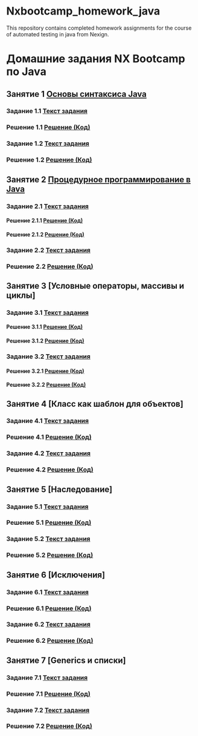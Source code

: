 # Nxbootcamp_homework_java
This repository contains completed homework assignments for the course of automated testing in java from Nexign.

# Домашние задания NX Bootcamp по Java
## Занятие 1 [Основы синтаксиса Java](https://github.com/Sobol-EV/Nxbootcamp_homework_java/tree/main/src/main/java/nx/bootcamp/homework1)
### Задание 1.1 [Текст задания](https://github.com/Sobol-EV/Nxbootcamp_homework_java/blob/main/src/main/java/nx/bootcamp/homework1/Homework1_1.md)
### Решение 1.1 [Решение (Код)](https://github.com/Sobol-EV/Nxbootcamp_homework_java/blob/main/src/main/java/nx/bootcamp/homework1/Homework1_1.java)
### Задание 1.2 [Текст задания](https://github.com/Sobol-EV/Nxbootcamp_homework_java/blob/main/src/main/java/nx/bootcamp/homework1/Homework1_2.md)
### Решение 1.2 [Решение (Код)](https://github.com/Sobol-EV/Nxbootcamp_homework_java/blob/main/src/main/java/nx/bootcamp/homework1/Homework1_2.java)
## Занятие 2 [Процедурное программирование в Java](https://github.com/Sobol-EV/Nxbootcamp_homework_java/tree/main/src/main/java/nx/bootcamp/homework2)
### Задание 2.1 [Текст задания](https://github.com/Sobol-EV/Nxbootcamp_homework_java/blob/main/src/main/java/nx/bootcamp/homework2/Homework2_1.md)
#### Решение 2.1.1 [Решение (Код)](https://github.com/Sobol-EV/Nxbootcamp_homework_java/blob/main/src/main/java/nx/bootcamp/homework2/Homework2_1_1.java)
#### Решение 2.1.2 [Решение (Код)](https://github.com/Sobol-EV/Nxbootcamp_homework_java/blob/main/src/main/java/nx/bootcamp/homework2/Homework2_1_2.java)
### Задание 2.2 [Текст задания](https://github.com/Sobol-EV/Nxbootcamp_homework_java/blob/main/src/main/java/nx/bootcamp/homework2/Homework2_2.md)
### Решение 2.2 [Решение (Код)](https://github.com/Sobol-EV/Nxbootcamp_homework_java/blob/main/src/main/java/nx/bootcamp/homework2/Homework2_2.java)
## Занятие 3 [Условные операторы, массивы и циклы]
### Задание 3.1 [Текст задания](https://github.com/Sobol-EV/Nxbootcamp_homework_java/blob/main/src/main/java/nx/bootcamp/homework3/Homework3_1.md)
#### Решение 3.1.1 [Решение (Код)](https://github.com/Sobol-EV/Nxbootcamp_homework_java/blob/main/src/main/java/nx/bootcamp/homework3/Homework3_1_1.java)
#### Решение 3.1.2 [Решение (Код)](https://github.com/Sobol-EV/Nxbootcamp_homework_java/blob/main/src/main/java/nx/bootcamp/homework3/Homework3_1_2.java)
### Задание 3.2 [Текст задания](https://github.com/Sobol-EV/Nxbootcamp_homework_java/blob/main/src/main/java/nx/bootcamp/homework3/Homework3_2.md)
#### Решение 3.2.1 [Решение (Код)](https://github.com/Sobol-EV/Nxbootcamp_homework_java/blob/main/src/main/java/nx/bootcamp/homework3/Homework3_2_1.java)
#### Решение 3.2.2 [Решение (Код)](https://github.com/Sobol-EV/Nxbootcamp_homework_java/blob/main/src/main/java/nx/bootcamp/homework3/Homework3_2_2.java)
## Занятие 4 [Класс как шаблон для объектов]
### Задание 4.1 [Текст задания](https://github.com/Sobol-EV/Nxbootcamp_homework_java/blob/main/src/main/java/nx/bootcamp/homework4_1/Homework4_1.md)
### Решение 4.1 [Решение (Код)](https://github.com/Sobol-EV/Nxbootcamp_homework_java/tree/main/src/main/java/nx/bootcamp/homework4_1)
### Задание 4.2 [Текст задания](https://github.com/Sobol-EV/Nxbootcamp_homework_java/blob/main/src/main/java/nx/bootcamp/homework4_2/Homework4_2.md)
### Решение 4.2 [Решение (Код)](https://github.com/Sobol-EV/Nxbootcamp_homework_java/tree/main/src/main/java/nx/bootcamp/homework4_2)
## Занятие 5 [Наследование]
### Задание 5.1 [Текст задания](https://github.com/Sobol-EV/Nxbootcamp_homework_java/blob/main/src/main/java/nx/bootcamp/homework5_1/Homework5_1.md)
### Решение 5.1 [Решение (Код)](https://github.com/Sobol-EV/Nxbootcamp_homework_java/tree/main/src/main/java/nx/bootcamp/homework5_1)
### Задание 5.2 [Текст задания](https://github.com/Sobol-EV/Nxbootcamp_homework_java/blob/main/src/main/java/nx/bootcamp/homework5_2/Homework5_2.md)
### Решение 5.2 [Решение (Код)](https://github.com/Sobol-EV/Nxbootcamp_homework_java/tree/main/src/main/java/nx/bootcamp/homework5_2)
## Занятие 6 [Исключения]
### Задание 6.1 [Текст задания](https://github.com/Sobol-EV/Nxbootcamp_homework_java/blob/main/src/main/java/nx/bootcamp/homework6_1/Homework6_1.md)
### Решение 6.1 [Решение (Код)](https://github.com/Sobol-EV/Nxbootcamp_homework_java/tree/main/src/main/java/nx/bootcamp/homework6_1)
### Задание 6.2 [Текст задания](https://github.com/Sobol-EV/Nxbootcamp_homework_java/blob/main/src/main/java/nx/bootcamp/homework6_2/Homework6_2.md)
### Решение 6.2 [Решение (Код)](https://github.com/Sobol-EV/Nxbootcamp_homework_java/tree/main/src/main/java/nx/bootcamp/homework6_2)
## Занятие 7 [Generics и списки]
### Задание 7.1 [Текст задания](https://github.com/Sobol-EV/Nxbootcamp_homework_java/blob/main/src/main/java/nx/bootcamp/homework7_1/Homework7_1.md)
### Решение 7.1 [Решение (Код)](https://github.com/Sobol-EV/Nxbootcamp_homework_java/tree/main/src/main/java/nx/bootcamp/homework7_1)
### Задание 7.2 [Текст задания](https://github.com/Sobol-EV/Nxbootcamp_homework_java/blob/main/src/main/java/nx/bootcamp/homework7_2/Homework7_2.md)
### Решение 7.2 [Решение (Код)](https://github.com/Sobol-EV/Nxbootcamp_homework_java/tree/main/src/main/java/nx/bootcamp/homework7_2)

